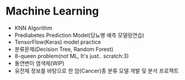 # Machine Learning
- KNN Algorithm
- Prediabetes Prediction Model(당뇨병 예측 모델링연습)
- TensorFlow(Keras) model practice
- 분류문제(Decision Tree, Random Forest)
- 8-queen problem(not ML, It's just.. scratch:3)
- 돌연변이 염색체(WIP)
- 유전체 정보를 바탕으로 한 암(Cancer)종 분류 모델 개발 및 분석 프로젝트

